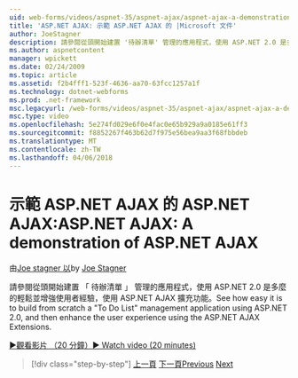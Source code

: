 ```yaml
---
uid: web-forms/videos/aspnet-35/aspnet-ajax/aspnet-ajax-a-demonstration-of-aspnet-ajax
title: 'ASP.NET AJAX: 示範 ASP.NET AJAX 的 |Microsoft 文件'
author: JoeStagner
description: 請參閱從頭開始建置 '待辦清單' 管理的應用程式，使用 ASP.NET 2.0 是多麼的輕鬆並增強使用者經驗，使用 ASP.NET AJAX...
ms.author: aspnetcontent
manager: wpickett
ms.date: 02/24/2009
ms.topic: article
ms.assetid: f2b4fff1-523f-4636-aa70-63fcc1257a1f
ms.technology: dotnet-webforms
ms.prod: .net-framework
msc.legacyurl: /web-forms/videos/aspnet-35/aspnet-ajax/aspnet-ajax-a-demonstration-of-aspnet-ajax
msc.type: video
ms.openlocfilehash: 5e274fd029e6f0e4fac0e65b929a9a0185e61ff3
ms.sourcegitcommit: f8852267f463b62d7f975e56bea9aa3f68fbbdeb
ms.translationtype: MT
ms.contentlocale: zh-TW
ms.lasthandoff: 04/06/2018
---
```

<a name="aspnet-ajax-a-demonstration-of-aspnet-ajax"></a><span data-ttu-id="bbf30-103">示範 ASP.NET AJAX 的 ASP.NET AJAX:</span><span class="sxs-lookup"><span data-stu-id="bbf30-103">ASP.NET AJAX: A demonstration of ASP.NET AJAX</span></span>
====================
<span data-ttu-id="bbf30-104">由[Joe stagner 以](https://github.com/JoeStagner)</span><span class="sxs-lookup"><span data-stu-id="bbf30-104">by [Joe Stagner](https://github.com/JoeStagner)</span></span>

<span data-ttu-id="bbf30-105">請參閱從頭開始建置 「 待辦清單 」 管理的應用程式，使用 ASP.NET 2.0 是多麼的輕鬆並增強使用者經驗，使用 ASP.NET AJAX 擴充功能。</span><span class="sxs-lookup"><span data-stu-id="bbf30-105">See how easy it is to build from scratch a "To Do List" management application using ASP.NET 2.0, and then enhance the user experience using the ASP.NET AJAX Extensions.</span></span>

[<span data-ttu-id="bbf30-106">&#9654;觀看影片 （20 分鐘）</span><span class="sxs-lookup"><span data-stu-id="bbf30-106">&#9654; Watch video (20 minutes)</span></span>](https://channel9.msdn.com/Blogs/ASP-NET-Site-Videos/aspnet-ajax-a-demonstration-of-aspnet-ajax)

> [!div class="step-by-step"]
> <span data-ttu-id="bbf30-107">[上一頁](creating-and-using-an-ajax-enabled-web-service-in-a-web-site.md)
> [下一頁](adonet-data-services-with-aspnet-ajax-support.md)</span><span class="sxs-lookup"><span data-stu-id="bbf30-107">[Previous](creating-and-using-an-ajax-enabled-web-service-in-a-web-site.md)
[Next](adonet-data-services-with-aspnet-ajax-support.md)</span></span>
